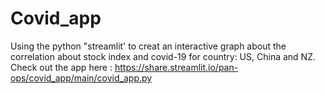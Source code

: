 # Covid_app

Using the python "streamlit' to creat an interactive graph about the correlation about stock index and covid-19 for country: US, China and NZ. 
Check out the app here : https://share.streamlit.io/pan-ops/covid_app/main/covid_app.py
